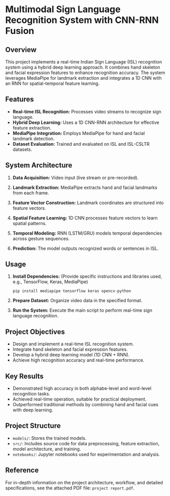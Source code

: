 # Multimodal Sign Language Recognition System with CNN-RNN Fusion

## Overview

This project implements a real-time Indian Sign Language (ISL) recognition system using a hybrid deep learning approach. It combines hand skeleton and facial expression features to enhance recognition accuracy. The system leverages MediaPipe for landmark extraction and integrates a 1D CNN with an RNN for spatial-temporal feature learning.

## Features

*   **Real-time ISL Recognition:** Processes video streams to recognize sign language.
*   **Hybrid Deep Learning:** Uses a 1D CNN-RNN architecture for effective feature extraction.
*   **MediaPipe Integration:** Employs MediaPipe for hand and facial landmark detection.
*   **Dataset Evaluation:** Trained and evaluated on ISL and ISL-CSLTR datasets.

## System Architecture

1. **Data Acquisition:** Video input (live stream or pre-recorded).

2. **Landmark Extraction:** MediaPipe extracts hand and facial landmarks from each frame.

3. **Feature Vector Construction:** Landmark coordinates are structured into feature vectors.

4. **Spatial Feature Learning:** 1D CNN processes feature vectors to learn spatial patterns.

5. **Temporal Modeling:** RNN (LSTM/GRU) models temporal dependencies across gesture sequences.

6. **Prediction:** The model outputs recognized words or sentences in ISL.

## Usage

1.  **Install Dependencies:** (Provide specific instructions and libraries used, e.g., TensorFlow, Keras, MediaPipe)

    ```
    pip install mediapipe tensorflow keras opencv-python
    ```
2.  **Prepare Dataset:** Organize video data in the specified format.
3.  **Run the System:** Execute the main script to perform real-time sign language recognition.


## Project Objectives

*   Design and implement a real-time ISL recognition system.
*   Integrate hand skeleton and facial expression features.
*   Develop a hybrid deep learning model (1D CNN + RNN).
*   Achieve high recognition accuracy and real-time performance.

## Key Results

*   Demonstrated high accuracy in both alphabe-level and word-level recognition tasks.
*   Achieved real-time operation, suitable for practical deployment.
*   Outperformed traditional methods by combining hand and facial cues with deep learning.

## Project Structure

*   `models/`: Stores the trained models.
*   `src/`: Includes source code for data preprocessing, feature extraction, model architecture, and training.
*   `notebooks/`: Jupyter notebooks used for experimentation and analysis.

## Reference

For in-depth information on the project architecture, workflow, and detailed specifications, see the attached PDF file: 
`project report.pdf`.
